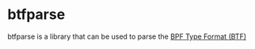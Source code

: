 # btfparse

btfparse is a library that can be used to parse the [BPF Type Format (BTF)](https://docs.kernel.org/bpf/btf.html)
